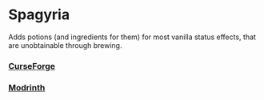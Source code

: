 # Spagyria

Adds potions (and ingredients for them) for most vanilla status effects, that are unobtainable
through brewing.

### [CurseForge](https://www.curseforge.com/minecraft/mc-mods/spagyria)
### [Modrinth](https://modrinth.com/mod/spagyria)